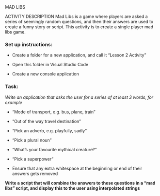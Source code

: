 MAD LIBS

ACTIVITY DESCRIPTION
Mad Libs is a game where players are asked a series of seemingly random questions, and then their answers are used to create a funny story or script. This activity is to create a single player mad libs game.

### Set up instructions:

- Create a folder for a new application, and call it “Lesson 2 Activity”

- Open this folder in Visual Studio Code

- Create a new console application

### Task:

*Write an application that asks the user for a series of at least 3 words, for example*

- “Mode of transport, e.g. bus, plane, train”

- “Out of the way travel destination”

- “Pick an adverb, e.g. playfully, sadly”

- “Pick a plural noun”

- “What’s your favourite mythical creature?”

- “Pick a superpower”

- Ensure that any extra whitespace at the beginning or end of their answers gets removed

**Write a script that will combine the answers to these questions in a “mad libs” script, and display this to the user using interpolated strings**